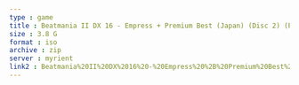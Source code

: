 ```yaml
---
type : game
title : Beatmania II DX 16 - Empress + Premium Best (Japan) (Disc 2) (Premium Best Disc)
size : 3.8 G
format : iso
archive : zip
server : myrient
link2 : Beatmania%20II%20DX%2016%20-%20Empress%20%2B%20Premium%20Best%20%28Japan%29%20%28Disc%202%29%20%28Premium%20Best%20Disc%29
---
```

